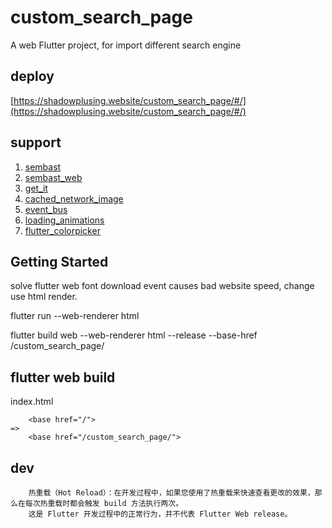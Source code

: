 # custom_search_page

A web Flutter project, for import different search engine

## deploy
[https://shadowplusing.website/custom_search_page/#/](https://shadowplusing.website/custom_search_page/#/)

## support
1. [sembast](https://pub.dev/packages/sembast)
2. [sembast_web](https://pub.dev/packages/sembast_web)
3. [get_it](https://pub.dev/packages/get_it)
4. [cached_network_image](https://pub.dev/packages/cached_network_image)
5. [event_bus](https://pub.dev/packages/event_bus)
6. [loading_animations](https://pub.dev/packages/loading_animations)
7. [flutter_colorpicker](https://pub.dev/packages/flutter_colorpicker)

## Getting Started
solve flutter web font download event causes bad website speed, change use html render.

flutter run --web-renderer html

flutter build web --web-renderer html --release --base-href /custom_search_page/

## flutter web build
index.html
```
    <base href="/">
=>
    <base href="/custom_search_page/">
```

## dev
```
    热重载（Hot Reload）：在开发过程中，如果您使用了热重载来快速查看更改的效果，那么在每次热重载时都会触发 build 方法执行两次。
    这是 Flutter 开发过程中的正常行为，并不代表 Flutter Web release。
```